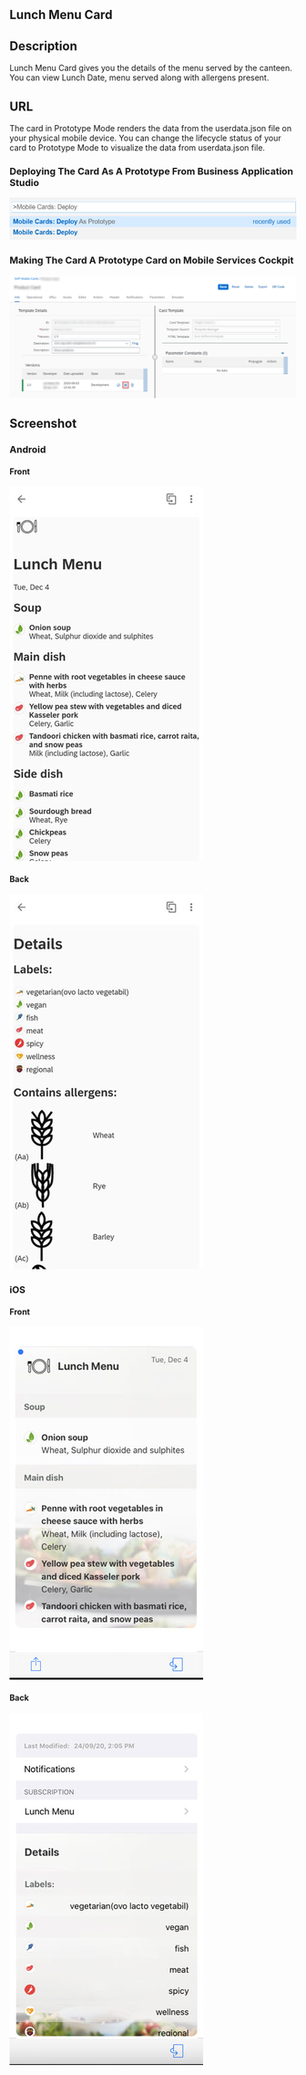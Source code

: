 ## Lunch Menu Card

## Description

Lunch Menu Card gives you the details of the menu served by the canteen. You can view Lunch Date, menu served along with allergens present.

## URL

The card in Prototype Mode renders the data from the userdata.json file on your physical mobile device.
You can change the lifecycle status of your card to Prototype Mode to visualize the data from userdata.json file.

### Deploying The Card As A Prototype From Business Application Studio

![Lunch Menu Card Business Application Studio Screenshot](screens/deploy-prototype-BAS.png)

### Making The Card A Prototype Card on Mobile Services Cockpit 

![Lunch Menu Card Mobile Services Cockpit Screenshot](screens/deploy-prototype-mobile-services-cockpit.png)

## Screenshot

### Android

#### Front

![Lunch Menu Card Android Front Screenshot](screens/android_front.png)

#### Back

![Lunch Menu Card Android Back Screenshot](screens/android_back.png)

### iOS

#### Front

![Lunch Menu Card iOS Front Screenshot](screens/ios_front.png)

#### Back

![Lunch Menu Card iOS Back Screenshot](screens/ios_back.png)
